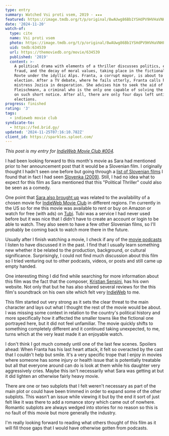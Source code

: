 ```yaml
---
type: entry
summary: Watched Vsi proti vsem, 2019 - ★★★
featured: https://image.tmdb.org/t/p/original/8wAUwg86Bb1YSHdPV9HVHaVNHFu.jpg
date: '2024-11-20'
watch-of:
  type: cite
  name: Vsi proti vsem
  photo: https://image.tmdb.org/t/p/original/8wAUwg86Bb1YSHdPV9HVHaVNHFu.jpg
  uid: tmdb:634539
  url: https://themoviedb.org/movie/634539
  published: '2019'
  content: >-
    A political drama with elements of a thriller discusses politics, electoral
    fraud, and the decay of moral values, taking place in the fictional town of
    Rovte under the idyllic Alps. Franta, a corrupt mayor, is about to lose the
    election. After a TV debate, where he fails utterly, Franta calls his
    mistress Jozica in desperation. She advises him to seek the aid of
    Fleischmann, a criminal who is the only one capable of solving the problem
    on such short notice. After all, there are only four days left until the
    elections.
progress: finished
rating: '3'
tags:
  - indieweb movie club
syndicate-to:
  - https://fed.brid.gy/
updated: '2024-11-25T07:16:10.782Z'
client_id: https://sparkles.sploot.com/
---
```

*This post is my entry for [IndieWeb Movie Club #004](https://sarajaksa.eu/2024/10/indieweb-movie-club-november-2024-vsi-proti-vsem-all-against-all-2019-call-for-submissions/).*

I had been looking forward to this month's movie as Sara had mentioned prior to her announcement post that it would be a Slovenian film. I originally thought I hadn't seen one before but going through a [list of Slovenian films](https://letterboxd.com/b__99/list/slovenian-narrative-films) I found that in fact I had seen [Slovenka (2009)](https://www.themoviedb.org/movie/34989-slovenka). Still, I had no idea what to expect for this film as Sara mentioned that this "Political Thriller" could also be seen as a comedy.

One point that [Sara also brought up](https://sarajaksa.eu/2024/10/indieweb-carnival-october-2024-how-to-pick-a-movie-for-movie-club/) was related to the availability of a chosen movie for [IndieWeb Movie Club](https://indieweb.org/IndieWeb_Movie_Club) in different regions. I'm currently in the US so for me this movie was available to rent or buy on Amazon or watch for free (with ads) on [Tubi](https://tubitv.com/movies/100009371/all-against-all). Tubi was a service I had never used before but it was nice that I didn't have to create an account or login to be able to watch. They also seem to have a few other Slovenian films, so I'll probably be coming back to watch more there in the future.

Usually after I finish watching a movie, I check if any of the [movie podcasts](/linkroll/#podcasts) I listen to have discussed it in the past. I find that I usually learn something new whether it be related to the production, background, or cultural significance. Surprisingly, I could not find much discussion about this film so I tried venturing out to other podcasts, videos, or posts and still came up empty handed.

One interesting thing I did find while searching for more information about this film was the fact that the composer, [Kristian Sensini](https://www.kristiansensini.com/), has his own website. Not only that but he has also shared several reviews for the this film's soundtrack on his own site which felt very [IndieWeb](https://indieweb.org) to me.

This film started out very strong as it sets the clear threat to the main character and lays out what I thought the rest of the movie would be about. I was missing some context in relation to the country's political history and more specifically how it affected the smaller towns like the fictional one portrayed here, but it did not feel unfamiliar. The movie quickly shifts to something completely different and it continued taking unexpected, to me, turns which at the very least made it an enjoyable watch.

I don't think I got much comedy until one of the last few scenes. Spoilers ahead: <spoiler>When Franta has his last heart attack, it felt so overacted by the cast that I couldn't help but smile. It's a very specific trope that I enjoy in movies where someone has some injury or health issue that is potentially treatable but all that everyone around can do is look at them while his daughter very aggressively cries.</spoiler> Maybe this isn't necessarily what Sara was getting at but it did lighten an otherwise fairly heavy movie.

There are one or two subplots that I felt weren't necessary as part of the main plot or could have been trimmed in order to expand some of the other subplots. This wasn't an issue while viewing it but by the end it sort of just felt like it was there to add a romance story which came out of nowhere. Romantic subplots are always wedged into stories for no reason so this is no fault of this movie but more generally the industry.

I'm really looking forward to reading what others thought of this film as it will fill those gaps that I would have otherwise gotten from podcasts.
